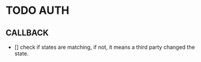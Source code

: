 # TODO AUTH

## CALLBACK
- [] check if states are matching, if not, it means a third party changed the state.
